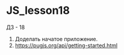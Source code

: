 # JS_lesson18
ДЗ - 18
1. Доделать начатое приложение.
2. https://pugjs.org/api/getting-started.html
